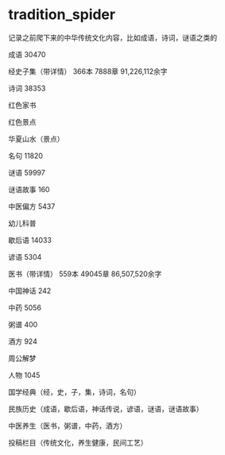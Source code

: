 # tradition_spider
记录之前爬下来的中华传统文化内容，比如成语，诗词，谜语之类的

成语  30470

经史子集（带详情） 366本 7888章  91,226,112余字

诗词  38353

红色家书

红色景点

华夏山水（景点）

名句  11820

谜语  59997

谜语故事  160

中医偏方  5437

幼儿科普

歇后语  14033

谚语  5304

医书（带详情） 559本 49045章  86,507,520余字

中国神话  242

中药	5056

粥谱	400

酒方	924

周公解梦

人物	1045


国学经典（经，史，子，集，诗词，名句）

民族历史（成语，歇后语，神话传说，谚语，谜语，谜语故事）

中医养生（医书，粥谱，中药，酒方）

投稿栏目（传统文化，养生健康，民间工艺）
